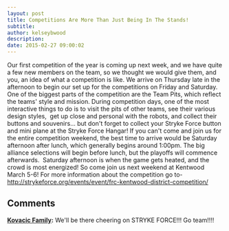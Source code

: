 ```yaml
---
layout: post
title: Competitions Are More Than Just Being In The Stands!
subtitle:
author: kelseybwood
description:
date: 2015-02-27 09:00:02
---
```


Our first competition of the year is coming up next week, and we have quite a few new members on the team, so we thought we would give them, and you, an idea of what a competition is like. We arrive on Thursday late in the afternoon to begin our set up for the competitions on Friday and Saturday. One of the biggest parts of the competition are the Team Pits, which reflect the teams' style and mission. During competition days, one of the most interactive things to do is to visit the pits of other teams, see their various design styles,  get up close and personal with the robots, and collect their buttons and souvenirs... but don't forget to collect your Stryke Force button and mini plane at the Stryke Force Hangar! If you can't come and join us for the entire competition weekend, the best time to arrive would be Saturday afternoon after lunch, which generally begins around 1:00pm. The big alliance selections will begin before lunch, but the playoffs will commence afterwards.  Saturday afternoon is when the game gets heated, and the crowd is most energized! So come join us next weekend at Kentwood March 5-6! For more information about the competition go to-http://strykeforce.org/events/event/frc-kentwood-district-competition/

## Comments

**[Kovacic Family](#395 "2015-03-01 23:45:23"):** We'll be there cheering on STRYKE FORCE!!! Go team!!!!
